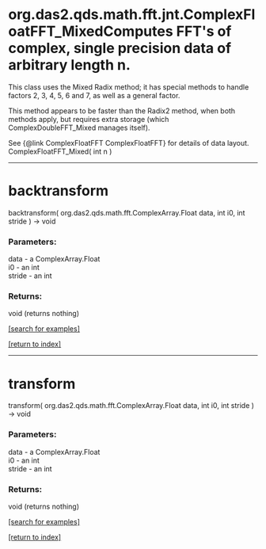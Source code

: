 # org.das2.qds.math.fft.jnt.ComplexFloatFFT_MixedComputes FFT's of complex, single precision data of arbitrary length n.
 This class uses the Mixed Radix method; it has special methods to handle
 factors 2, 3, 4, 5, 6 and 7, as well as a general factor.
 <P>
 This method appears to be faster than the Radix2 method, when both methods apply,
 but requires extra storage (which ComplexDoubleFFT_Mixed manages itself).

 <P>
 See {@link ComplexFloatFFT ComplexFloatFFT} for details of data layout.
ComplexFloatFFT_Mixed( int n )


***
<a name="backtransform"></a>
# backtransform
backtransform( org.das2.qds.math.fft.ComplexArray.Float data, int i0, int stride ) &rarr; void



### Parameters:
data - a ComplexArray.Float
<br>i0 - an int
<br>stride - an int

### Returns:
void (returns nothing)


<a href="https://github.com/autoplot/dev/search?q=backtransform&unscoped_q=backtransform">[search for examples]</a>

<a href="https://github.com/autoplot/documentation/blob/master/javadoc/index-all.md">[return to index]</a>

***
<a name="transform"></a>
# transform
transform( org.das2.qds.math.fft.ComplexArray.Float data, int i0, int stride ) &rarr; void



### Parameters:
data - a ComplexArray.Float
<br>i0 - an int
<br>stride - an int

### Returns:
void (returns nothing)


<a href="https://github.com/autoplot/dev/search?q=transform&unscoped_q=transform">[search for examples]</a>

<a href="https://github.com/autoplot/documentation/blob/master/javadoc/index-all.md">[return to index]</a>


